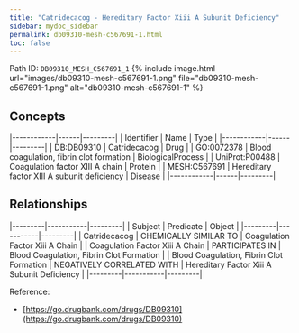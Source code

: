```yaml
---
title: "Catridecacog - Hereditary Factor Xiii A Subunit Deficiency"
sidebar: mydoc_sidebar
permalink: db09310-mesh-c567691-1.html
toc: false 
---
```



Path ID: `DB09310_MESH_C567691_1`
{% include image.html url="images/db09310-mesh-c567691-1.png" file="db09310-mesh-c567691-1.png" alt="db09310-mesh-c567691-1" %}

## Concepts

|------------|------|---------|
| Identifier | Name | Type    |
|------------|------|---------|
| DB:DB09310 | Catridecacog | Drug |
| GO:0072378 | Blood coagulation, fibrin clot formation | BiologicalProcess |
| UniProt:P00488 | Coagulation factor XIII A chain | Protein |
| MESH:C567691 | Hereditary factor XIII A subunit deficiency | Disease |
|------------|------|---------|

## Relationships

|---------|-----------|---------|
| Subject | Predicate | Object  |
|---------|-----------|---------|
| Catridecacog | CHEMICALLY SIMILAR TO | Coagulation Factor Xiii A Chain |
| Coagulation Factor Xiii A Chain | PARTICIPATES IN | Blood Coagulation, Fibrin Clot Formation |
| Blood Coagulation, Fibrin Clot Formation | NEGATIVELY CORRELATED WITH | Hereditary Factor Xiii A Subunit Deficiency |
|---------|-----------|---------|

Reference: 
  - [https://go.drugbank.com/drugs/DB09310](https://go.drugbank.com/drugs/DB09310)
